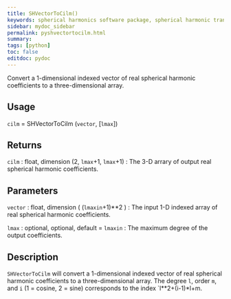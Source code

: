 ```yaml
---
title: SHVectorToCilm()
keywords: spherical harmonics software package, spherical harmonic transform, legendre functions, multitaper spectral analysis, fortran, Python, gravity, magnetic field
sidebar: mydoc_sidebar
permalink: pyshvectortocilm.html
summary:
tags: [python]
toc: false
editdoc: pydoc
---
```


Convert a 1-dimensional indexed vector of real spherical harmonic coefficients to a three-dimensional array.

## Usage

`cilm` = SHVectorToCilm (`vector`, [`lmax`])

## Returns

`cilm` : float, dimension (2, `lmax`+1, `lmax`+1)
:   The 3-D arrary of output real spherical harmonic coefficients.

## Parameters

`vector` : float, dimension ( (`lmaxin`+1)\*\*2 )
:   The input 1-D indexed array of real spherical harmonic coefficients.

`lmax` : optional, optional, default = `lmaxin`
:   The maximum degree of the output coefficients.

## Description

`SHVectorToCilm` will convert a 1-dimensional indexed vector of real spherical harmonic coefficients to a three-dimensional array. The degree `l`, order `m`, and `i` (1 = cosine, 2 = sine) corresponds to the index `l**2+(i-1)*l+m.

